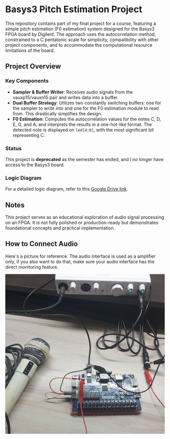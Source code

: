 # Basys3 Pitch Estimation Project

This repository contains part of my final project for a course, featuring a simple pitch estimation (F0 estimation) system designed for the Basys3 FPGA board by Digilent. The approach uses the autocorrelation method, constrained to a C pentatonic scale for simplicity, compatibility with other project components, and to accommodate the computational resource limitations of the board.

## Project Overview

### Key Components

- **Sampler & Buffer Writer**: Receives audio signals from the vauxp15/vauxn15 pair and writes data into a buffer.
- **Dual Buffer Strategy**: Utilizes two constantly switching buffers: one for the sampler to write into and one for the F0 estimation module to read from. This drastically simplifies the design.
- **F0 Estimation**: Computes the autocorrelation values for the notes C, D, E, G, and A, and interprets the results in a one-hot-like format. The detected note is displayed on `led[4:0]`, with the most significant bit representing C.

### Status

This project is **deprecated** as the semester has ended, and I no longer have access to the Basys3 board.

### Logic Diagram

For a detailed logic diagram, refer to this [Google Drive link](https://drive.google.com/file/d/1hagkPiVFUfi8VOxSTsfXT4U0Y9-H8cEv/view?usp=sharing).

## Notes

This project serves as an educational exploration of audio signal processing on an FPGA. It is not fully polished or production-ready but demonstrates foundational concepts and practical implementation.

## How to Connect Audio

Here's a picture for reference. The audio interface is used as a amplifier only, if you also want to do that, make sure your audio interface has the direct monitoring feature.

![How_to_connect_audio.png](How_to_connect_audio.png)